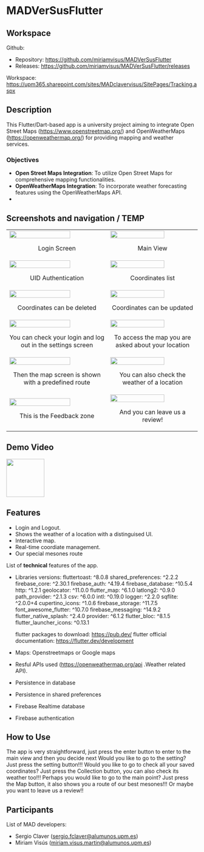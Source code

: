 # MADVerSusFlutter

## Workspace 
Github:  
- Repository: https://github.com/miriamvisus/MADVerSusFlutter
- Releases: https://github.com/miriamvisus/MADVerSusFlutter/releases

Workspace: https://upm365.sharepoint.com/sites/MADclavervisus/SitePages/Tracking.aspx
  

## Description
This Flutter/Dart-based app is a university project aiming to integrate Open Street Maps (https://www.openstreetmap.org/) and OpenWeatherMaps (https://openweathermap.org/) for providing mapping and weather services.

### Objectives
- **Open Street Maps Integration**: To utilize Open Street Maps for comprehensive mapping functionalities.
- **OpenWeatherMaps Integration**: To incorporate weather forecasting features using the OpenWeatherMaps API.
- 
## Screenshots and navigation /  TEMP
<table>
  <tr>
    <td>
      <img src="Images/IMG-20240530-WA0003.jpg" width="80%"/>
      <p align="center">Login Screen</p>
    </td>
    <td>
      <img src="Images/IMG-20240530-WA0004.jpg" width="80%" />
      <p align="center">Main View</p>
    </td>
  </tr>
  <tr>
    <td>
      <img src="Images/IMG-20240530-WA0002.jpg" width="80%"/>
      <p align="center">UID Authentication</p>
    </td>
    <td>
      <img src="Images/IMG-20240530-WA0005.jpg" width="80%"/>
      <p align="center">Coordinates list</p>
    </td>
  </tr>
  <tr>
    <td>
      <img src="Images/IMG-20240530-WA0006.jpg" width="80%"/>
      <p align="center">Coordinates can be deleted</p>
    </td>
    <td>
      <img src="Images/IMG-20240530-WA0007.jpg" width="80%"/>
      <p align="center">Coordinates can be updated</p>
    </td>
  </tr>
  <tr>
    <td>
      <img src="Images/IMG-20240530-WA0008.jpg" width="80%"/>
      <p align="center">You can check your login and log out in the settings screen</p>
    </td>
    <td>
      <img src="Images/IMG-20240530-WA0010.jpg" width="80%"/>
      <p align="center">To access the map you are asked about your location</p>
    </td>
  </tr>
  <tr>
    <td>
      <img src="Images/IMG-20240530-WA0009.jpg" width="80%"/>
      <p align="center">Then the map screen is shown with a predefined route</p>
    </td>
    <td>
      <img src="Images/IMG-20240530-WA0011.jpg" width="80%"/>
      <p align="center">You can also check the weather of a location</p>
    </td>
  </tr>
  <tr>
    <td>
      <img src="Images/IMG-20240530-WA0013.jpg" width="80%"/>
      <p align="center">This is the Feedback zone</p>
    </td>
    <td>
      <img src="Images/IMG-20240530-WA0012.jpg" width="80%"/>
      <p align="center">And you can leave us a review!</p>
    </td>
  </tr>
</table>

## Demo Video
<a href="https://upm365-my.sharepoint.com/:v:/g/personal/sergio_fclaver_alumnos_upm_es/EclydRp-5h1Nk6IxDVTQx5gBp0H-IgSbH7-_kmCsz5g0eA?nav=eyJyZWZlcnJhbEluZm8iOnsicmVmZXJyYWxBcHAiOiJTdHJlYW1XZWJBcHAiLCJyZWZlcnJhbFZpZXciOiJTaGFyZURpYWxvZy1MaW5rIiwicmVmZXJyYWxBcHBQbGF0Zm9ybSI6IldlYiIsInJlZmVycmFsTW9kZSI6InZpZXcifX0%3D&e=nPW7md">
<img src="Images/yt.webp" width="100" /> 
</a>

## Features
- Login and Logout.
- Shows the weather of a location with a distinguised UI.
- Interactive map.
- Real-time coordiate management.
- Our special mesones route

List of **technical** features of the app.
- Libraries versions:
  fluttertoast: ^8.0.8
  shared_preferences: ^2.2.2
  firebase_core: ^2.30.1
  firebase_auth: ^4.19.4
  firebase_database: ^10.5.4
  http: ^1.2.1
  geolocator: ^11.0.0
  flutter_map: ^6.1.0
  latlong2: ^0.9.0
  path_provider: ^2.1.3
  csv: ^6.0.0
  intl: ^0.19.0
  logger: ^2.2.0
  sqflite: ^2.0.0+4
  cupertino_icons: ^1.0.6
  firebase_storage: ^11.7.5
  font_awesome_flutter: ^10.7.0
  firebase_messaging: ^14.9.2
  flutter_native_splash: ^2.4.0
  provider: ^6.1.2
  flutter_bloc: ^8.1.5
  flutter_launcher_icons: ^0.13.1

  flutter packages to download: https://pub.dev/
  flutter official documentation: https://flutter.dev/development
  
- Maps: Openstreetmaps or Google maps
- Resful APIs used (https://openweathermap.org/api .Weather related API). 
- Persistence in database
- Persistence in shared preferences
- Firebase Realtime database
- Firebase authentication
  
## How to Use
The app is very straightforward, just press the enter button to enter to the main view and then you decide next
Would you like to go to the setting? Just press the setting button!!!
Would you like to go to check all your saved coordinates? Just press the Collection button, you can also check its weather too!!!
Perhaps you would like to go to the main point? Just press the Map button, it also shows you a route of our best mesones!!!
Or maybe you want to leave us a review!!

## Participants
List of MAD developers:
- Sergio Claver (sergio.fclaver@alumunos.upm.es)
- Miriam Visús (miriam.visus.martin@alumunos.upm.es)   
